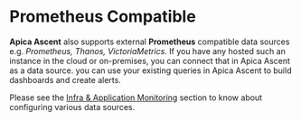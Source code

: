 # Prometheus Compatible

**Apica Ascent** also supports external **Prometheus** compatible data sources e.g. _Prometheus, Thanos, VictoriaMetrics_. If you have any hosted such an instance in the cloud or on-premises, you can connect that in Apica Ascent as a data source. you can use your existing queries in Apica Ascent to build dashboards and create alerts.&#x20;

Please see the [Infra & Application Monitoring](../../infra-and-application-monitoring/prometheus/) section to know about configuring various data sources.

